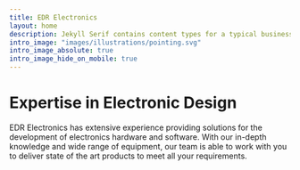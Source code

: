 ```yaml
---
title: EDR Electronics
layout: home
description: Jekyll Serif contains content types for a typical business website. The theme is fully responsive, blazing fast and artfully illustrated.
intro_image: "images/illustrations/pointing.svg"
intro_image_absolute: true
intro_image_hide_on_mobile: true
---
```


# Expertise in Electronic Design

EDR Electronics has extensive experience providing solutions for the development of electronics hardware and software.
With our in-depth knowledge and wide range of equipment, our team is able to work with you to deliver state of the art products to meet all your requirements. 
